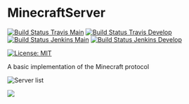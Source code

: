 # MinecraftServer

[![Build Status Travis Main](https://img.shields.io/travis/com/ursinn/MinecraftServer/main?logo=travis&label=build%20main)](https://travis-ci.com/ursinn/MinecraftServer)
[![Build Status Travis Develop](https://img.shields.io/travis/com/ursinn/MinecraftServer/develop?logo=travis&label=build%20develop)](https://travis-ci.com/ursinn/MinecraftServer)
[![Build Status Jenkins Main](https://img.shields.io/jenkins/build?jobUrl=https%3A%2F%2Fci.filli-it.ch%2Fjob%2Fursinn%2Fjob%2FMinecraftServer%2Fjob%2Fmain%2F&label=build%20main&logo=jenkins)](https://ci.filli-it.ch/job/ursinn/job/MinecraftServer)
[![Build Status Jenkins Develop](https://img.shields.io/jenkins/build?jobUrl=https%3A%2F%2Fci.filli-it.ch%2Fjob%2Fursinn%2Fjob%2FMinecraftServer%2Fjob%2Fdevelop%2F&label=build%20develop&logo=jenkins)](https://ci.filli-it.ch/job/ursinn/job/MinecraftServer)

[![License: MIT](https://img.shields.io/github/license/ursinn/MinecraftServer)](https://opensource.org/licenses/MIT)

A basic implementation of the Minecraft protocol

![Server list](http://i.imgur.com/m4X3oFv.png)

![](http://i.imgur.com/c0oh6ij.png)
